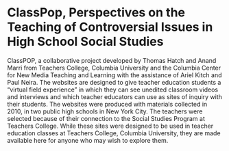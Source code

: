 # ClassPop, Perspectives on the Teaching of Controversial Issues in High School Social Studies

ClassPOP, a collaborative project developed by Thomas Hatch and Anand Marri from Teachers College, Columbia University and the Columbia Center for New Media Teaching and Learning with the assistance of Ariel Kitch and Paul Neira. The websites are designed to give teacher education students a “virtual field experience” in which they can see unedited classroom videos and interviews and which teacher educators can use as sites of inquiry with their students. The websites were produced with materials collected in 2010, in two public high schools in New York City. The teachers were selected because of their connection to the Social Studies Program at Teachers College. While these sites were designed to be used in teacher education classes at Teachers College, Columbia University, they are made available here for anyone who may wish to explore them.

